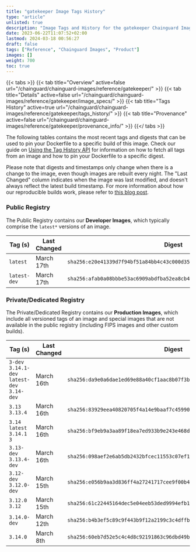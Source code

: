 ```yaml
---
title: "gatekeeper Image Tags History"
type: "article"
unlisted: true
description: "Image Tags and History for the gatekeeper Chainguard Image"
date: 2023-06-22T11:07:52+02:00
lastmod: 2024-03-18 00:56:27
draft: false
tags: ["Reference", "Chainguard Images", "Product"]
images: []
weight: 700
toc: true
---
```


{{< tabs >}}
{{< tab title="Overview" active=false url="/chainguard/chainguard-images/reference/gatekeeper/" >}}
{{< tab title="Details" active=false url="/chainguard/chainguard-images/reference/gatekeeper/image_specs/" >}}
{{< tab title="Tags History" active=true url="/chainguard/chainguard-images/reference/gatekeeper/tags_history/" >}}
{{< tab title="Provenance" active=false url="/chainguard/chainguard-images/reference/gatekeeper/provenance_info/" >}}
{{</ tabs >}}

The following tables contains the most recent tags and digests that can be used to pin your Dockerfile to a specific build of this image. Check our guide on [Using the Tag History API](/chainguard/chainguard-images/using-the-tag-history-api/) for information on how to fetch all tags from an image and how to pin your Dockerfile to a specific digest.

Please note that digests and timestamps only change when there is a change to the image, even though images are rebuilt every night. The "Last Changed" column indicates when the image was last modified, and doesn't always reflect the latest build timestamp. For more information about how our reproducible builds work, please refer to [this blog post](https://www.chainguard.dev/unchained/reproducing-chainguards-reproducible-image-builds).

### Public Registry
The Public Registry contains our **Developer Images**, which typically comprise the `latest*` versions of an image.

| Tag (s)       | Last Changed | Digest                                                                    |
|---------------|--------------|---------------------------------------------------------------------------|
|  `latest`     | March 17th   | `sha256:e20e41339d7f94bf51a84bb4c43c000d3566dbc4eb8e151733679e09ef31ad19` |
|  `latest-dev` | March 17th   | `sha256:afab0a08bbbe53ac6909abdfba52ea8cb461574037a6763f91cba14aa2fd5be1` |


### Private/Dedicated Registry
The Private/Dedicated Registry contains our **Production Images**, which include all versioned tags of an image and special images that are not available in the public registry (including FIPS images and other custom builds).

| Tag (s)                                       | Last Changed | Digest                                                                    |
|-----------------------------------------------|--------------|---------------------------------------------------------------------------|
|  `3-dev` `3.14.1-dev` `latest-dev` `3.14-dev` | March 16th   | `sha256:da9e0a6dae1ed69e88a40cf1aac8b07f3b9137392bee3a923ceb71c540abc583` |
|  `3.13` `3.13.4`                              | March 16th   | `sha256:83929eea40820705f4a14e9baaf7c45990d551ef3ed9ac57a1761a0d84f7b296` |
|  `3.14` `latest` `3.14.1` `3`                 | March 16th   | `sha256:bf9eb9a3aa89f18ea7ed933b9e243e468d652f7a1a511abd92712aa890833d74` |
|  `3.13-dev` `3.13.4-dev`                      | March 16th   | `sha256:098aef2e6ab5db2432bfcec11553c07ef1c62ce0d494c797eb4693c8fd7c13da` |
|  `3.12-dev` `3.12.0-dev`                      | March 15th   | `sha256:e056b9aa3d836ff4a27241717cee9f00b4e242fd66d97aa66317c63b2b951fef` |
|  `3.12.0` `3.12`                              | March 15th   | `sha256:61c22445164dec5e04eeb53ded9994efb15326635781243ffbfb5d91f665bdee` |
|  `3.14.0-dev`                                 | March 12th   | `sha256:b4b3ef5c89c9f443b9f12a2199c3c4dffb1260770cb5c30f8d0f8dd33eca2eb1` |
|  `3.14.0`                                     | March 8th    | `sha256:60eb7d52e5c4c4d8c92191863c96dbd49b2da96da1b685bc3909cb518456e85c` |

